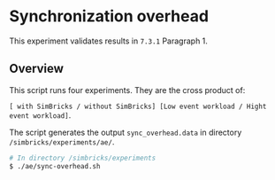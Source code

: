 # Synchronization overhead

This experiment validates results in `7.3.1` Paragraph 1.

## Overview

This script runs four experiments. They are the cross product of:

`[ with SimBricks / without SimBricks] [Low event workload / Hight event workload]`. 

The script generates the output `sync_overhead.data` in directory `/simbricks/experiments/ae/`.

```bash
# In directory /simbricks/experiments
$ ./ae/sync-overhead.sh
```